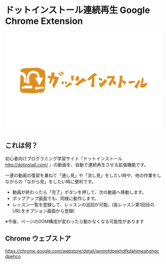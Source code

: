 # ドットインストール連続再生 Google Chrome Extension

![ガッツインストール](images/gatzinstall_big.gif)

## これは何？

初心者向けプログラミング学習サイト『ドットインストール http://dotinstall.com/ 』の動画を、自動で連続再生させる拡張機能です。

一連の動画の復習を兼ねて「通し見」や「流し見」をしたい時や、他の作業をしながらの「ながら見」をしたい時に便利です。

* 動画が終わったら「完了」ボタンを押して、次の動画へ移動します。
* ポップアップ画面でも、同様に動作します。
* レッスン一覧を登録して、レッスンの巡回が可能。(各レッスン第1回目のURLをオプション画面から登録)

※今後、ページのDOM構成が変わったら動かなくなる可能性があります


## Chrome ウェブストア

https://chrome.google.com/webstore/detail/iamjmfdpekhdfkdahjmeahghgcdpehco

